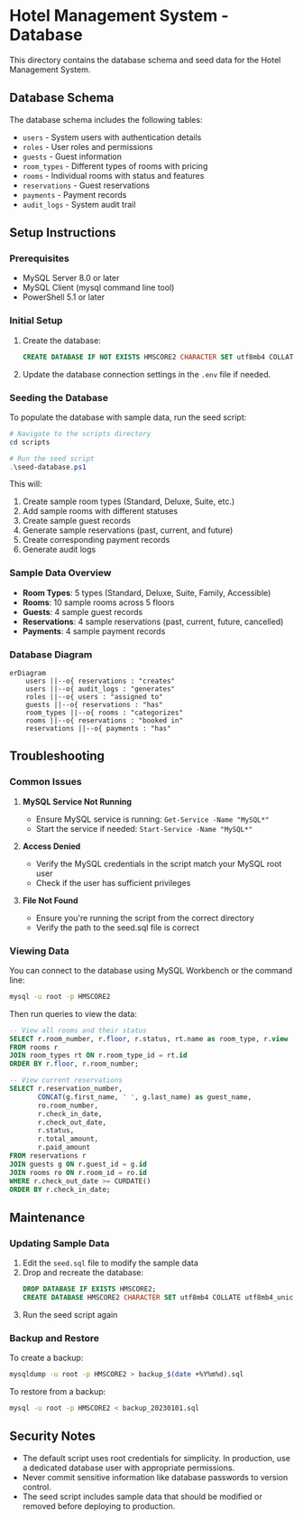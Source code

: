 # Hotel Management System - Database

This directory contains the database schema and seed data for the Hotel Management System.

## Database Schema

The database schema includes the following tables:

- `users` - System users with authentication details
- `roles` - User roles and permissions
- `guests` - Guest information
- `room_types` - Different types of rooms with pricing
- `rooms` - Individual rooms with status and features
- `reservations` - Guest reservations
- `payments` - Payment records
- `audit_logs` - System audit trail

## Setup Instructions

### Prerequisites

- MySQL Server 8.0 or later
- MySQL Client (mysql command line tool)
- PowerShell 5.1 or later

### Initial Setup

1. Create the database:
   ```sql
   CREATE DATABASE IF NOT EXISTS HMSCORE2 CHARACTER SET utf8mb4 COLLATE utf8mb4_unicode_ci;
   ```

2. Update the database connection settings in the `.env` file if needed.

### Seeding the Database

To populate the database with sample data, run the seed script:

```powershell
# Navigate to the scripts directory
cd scripts

# Run the seed script
.\seed-database.ps1
```

This will:
1. Create sample room types (Standard, Deluxe, Suite, etc.)
2. Add sample rooms with different statuses
3. Create sample guest records
4. Generate sample reservations (past, current, and future)
5. Create corresponding payment records
6. Generate audit logs

### Sample Data Overview

- **Room Types**: 5 types (Standard, Deluxe, Suite, Family, Accessible)
- **Rooms**: 10 sample rooms across 5 floors
- **Guests**: 4 sample guest records
- **Reservations**: 4 sample reservations (past, current, future, cancelled)
- **Payments**: 4 sample payment records

### Database Diagram

```mermaid
erDiagram
    users ||--o{ reservations : "creates"
    users ||--o{ audit_logs : "generates"
    roles ||--o{ users : "assigned to"
    guests ||--o{ reservations : "has"
    room_types ||--o{ rooms : "categorizes"
    rooms ||--o{ reservations : "booked in"
    reservations ||--o{ payments : "has"
```

## Troubleshooting

### Common Issues

1. **MySQL Service Not Running**
   - Ensure MySQL service is running: `Get-Service -Name "MySQL*"`
   - Start the service if needed: `Start-Service -Name "MySQL*"`

2. **Access Denied**
   - Verify the MySQL credentials in the script match your MySQL root user
   - Check if the user has sufficient privileges

3. **File Not Found**
   - Ensure you're running the script from the correct directory
   - Verify the path to the seed.sql file is correct

### Viewing Data

You can connect to the database using MySQL Workbench or the command line:

```bash
mysql -u root -p HMSCORE2
```

Then run queries to view the data:

```sql
-- View all rooms and their status
SELECT r.room_number, r.floor, r.status, rt.name as room_type, r.view
FROM rooms r
JOIN room_types rt ON r.room_type_id = rt.id
ORDER BY r.floor, r.room_number;

-- View current reservations
SELECT r.reservation_number, 
       CONCAT(g.first_name, ' ', g.last_name) as guest_name,
       ro.room_number,
       r.check_in_date,
       r.check_out_date,
       r.status,
       r.total_amount,
       r.paid_amount
FROM reservations r
JOIN guests g ON r.guest_id = g.id
JOIN rooms ro ON r.room_id = ro.id
WHERE r.check_out_date >= CURDATE()
ORDER BY r.check_in_date;
```

## Maintenance

### Updating Sample Data

1. Edit the `seed.sql` file to modify the sample data
2. Drop and recreate the database:
   ```sql
   DROP DATABASE IF EXISTS HMSCORE2;
   CREATE DATABASE HMSCORE2 CHARACTER SET utf8mb4 COLLATE utf8mb4_unicode_ci;
   ```
3. Run the seed script again

### Backup and Restore

To create a backup:
```bash
mysqldump -u root -p HMSCORE2 > backup_$(date +%Y%m%d).sql
```

To restore from a backup:
```bash
mysql -u root -p HMSCORE2 < backup_20230101.sql
```

## Security Notes

- The default script uses root credentials for simplicity. In production, use a dedicated database user with appropriate permissions.
- Never commit sensitive information like database passwords to version control.
- The seed script includes sample data that should be modified or removed before deploying to production.
